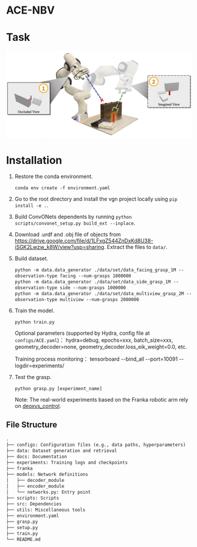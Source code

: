 # ACE-NBV

# Task

![task](./docs/task.jpg)

# Installation

1. Restore the conda environment.

    ```
    conda env create -f environment.yaml
    ```

1. Go to the root directory and install the vgn project locally using `pip install -e .`.

1. Build ConvONets dependents by running `python scripts/convonet_setup.py build_ext --inplace`.

1. Download .urdf and .obj file of objects from https://drive.google.com/file/d/1LFxgZ544ZnDxKd8U38-iSGK2Lwzw_k8W/view?usp=sharing.
    Extract the files to `data/`.

1. Build dataset.

    ```
    python -m data.data_generator ./data/set/data_facing_grasp_1M --observation-type facing --num-grasps 1000000
    python -m data.data_generator ./data/set/data_side_grasp_1M --observation-type side --num-grasps 1000000
    python -m data.data_generator ./data/set/data_multiview_grasp_2M --observation-type multiview --num-grasps 2000000
    ```

1. Train the model.

    ```
    python train.py
    ```

    Optional parameters (supported by Hydra, config file at `configs/ACE.yaml`)：
    hydra=debug, epochs=xxx, batch_size=xxx, geometry_decoder=none, geometry_decoder.loss_eik_weight=0.0, etc.

    Training process monitoring：
    tensorboard --bind_all --port=10091 --logdir=experiments/

1. Test the grasp.

    ```
    python grasp.py [experiment_name]
    ```
    Note: The real-world experiments based on the Franka robotic arm rely on [deoxys_control](https://github.com/UT-Austin-RPL/deoxys_control).


## File Structure
```
.
├── configs: Configuration files (e.g., data paths, hyperparameters)
├── data: Dataset generation and retrieval
├── docs: Documentation
├── experiments: Training logs and checkpoints
├── franka
├── models: Network definitions
│   ├── decoder_module
│   ├── encoder_module
│   └── networks.py: Entry point
├── scripts: Scripts
├── src: Dependencies
├── utils: Miscellaneous tools
├── environment.yaml
├── grasp.py
├── setup.py
├── train.py
└── README.md

```
